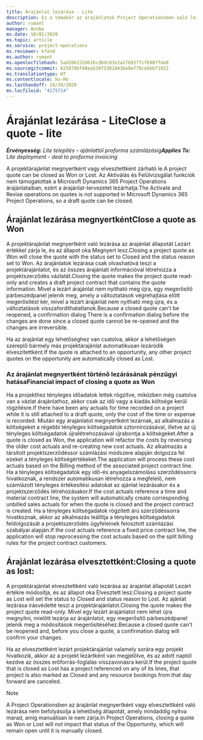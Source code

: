 ```yaml
---
title: Árajánlat lezárása - Lite
description: Ez a témakör az árajánlatok Project Operationsben való lezárásáról nyújt tájékoztatást.
author: rumant
manager: Annbe
ms.date: 10/01/2020
ms.topic: article
ms.service: project-operations
ms.reviewer: kfend
ms.author: rumant
ms.openlocfilehash: 5ad206232d616cdbdc83e2a17b9177cfb98ffda9
ms.sourcegitcommit: 625878bf48ea530f3381843be0e778cebbbf1922
ms.translationtype: HT
ms.contentlocale: hu-HU
ms.lasthandoff: 10/30/2020
ms.locfileid: "4175714"
---
```

# <a name="close-a-quote---lite"></a><span data-ttu-id="6dedc-103">Árajánlat lezárása - Lite</span><span class="sxs-lookup"><span data-stu-id="6dedc-103">Close a quote - lite</span></span>

<span data-ttu-id="6dedc-104">_**Érvényesség:** Lite telepítés – ajánlattól proforma számlázásig_</span><span class="sxs-lookup"><span data-stu-id="6dedc-104">_**Applies To:** Lite deployment - deal to proforma invoicing_</span></span>

<span data-ttu-id="6dedc-105">A projektárajánlat megnyertként vagy elvesztettként zárható le.</span><span class="sxs-lookup"><span data-stu-id="6dedc-105">A project quote can be closed as Won or Lost.</span></span> <span data-ttu-id="6dedc-106">Az Aktiválás és Felülvizsgálat funkciók nem támogatottak a Microsoft Dynamics 365 Project Operations árajánlataiban, ezért a árajánlat-tervezetet lezárhatja.</span><span class="sxs-lookup"><span data-stu-id="6dedc-106">The Activate and Revise operations on quotes is not supported in Microsoft Dynamics 365 Project Operations, so a draft quote can be closed.</span></span>

## <a name="close-a-quote-as-won"></a><span data-ttu-id="6dedc-107">Árajánlat lezárása megnyertként</span><span class="sxs-lookup"><span data-stu-id="6dedc-107">Close a quote as Won</span></span>

<span data-ttu-id="6dedc-108">A projektárajánlat megnyertként való lezárása az árajánlat állapotát Lezárt értékkel zárja le, és az állapot oka Megnyert lesz.</span><span class="sxs-lookup"><span data-stu-id="6dedc-108">Closing a project quote as Won will close the quote with the status set to Closed and the status reason set to Won.</span></span> <span data-ttu-id="6dedc-109">Az árajánlatok lezárása csak olvashatóvá teszi a projektárajánlatot, és az összes árajánlati információval létrehozza a projektszerződés vázlatát.</span><span class="sxs-lookup"><span data-stu-id="6dedc-109">Closing the quote makes the project quote read-only and creates a draft project contract that contains the quote information.</span></span> <span data-ttu-id="6dedc-110">Mivel a lezárt árajánlat nem nyitható meg újra, egy megerősítő párbeszédpanel jelenik meg, amely a változtatások végrehajtása előtt megerősítést kér, mivel a lezárt árajánlat nem nyitható meg újra, és a változtatások visszafordíthatatlanok.</span><span class="sxs-lookup"><span data-stu-id="6dedc-110">Because a closed quote can't be reopened, a confirmation dialog There is a confirmation dialog before the changes are done since a closed quote cannot be re-opened and the changes are irreversible.</span></span>

<span data-ttu-id="6dedc-111">Ha az árajánlat egy lehetőséghez van csatolva, akkor a lehetőségen szereplő bármely más projektárajánlat automatikusan lezáródik elveszítettként.</span><span class="sxs-lookup"><span data-stu-id="6dedc-111">If the quote is attached to an opportunity, any other project quotes on the opportunity are automatically closed as Lost.</span></span>

### <a name="financial-impact-of-closing-a-quote-as-won"></a><span data-ttu-id="6dedc-112">Az árajánlat megnyertként történő lezárásának pénzügyi hatása</span><span class="sxs-lookup"><span data-stu-id="6dedc-112">Financial impact of closing a quote as Won</span></span>

<span data-ttu-id="6dedc-113">Ha a projekthez tényleges időadatok lettek rögzítve, miközben még csatolva van a vázlat árajánlathoz, akkor csak az idő vagy a kiadás költsége kerül rögzítésre.</span><span class="sxs-lookup"><span data-stu-id="6dedc-113">If there have been any actuals for time recorded on a project while it is still attached to a draft quote, only the cost of the time or expense is recorded.</span></span> <span data-ttu-id="6dedc-114">Miután egy árajánlatot megnyertként lezárnak, az alkalmazás a költségeket a régebbi tényleges költségadatok sztornírozásával, illetve az új tényleges költségadatok újralétrehozásával újrabontja a költségeket.</span><span class="sxs-lookup"><span data-stu-id="6dedc-114">After a quote is closed as Won, the application will refactor the costs by reversing the older cost actuals and re-creating new cost actuals.</span></span> <span data-ttu-id="6dedc-115">Az alkalmazás a társított projektszerződéssor számlázási módszere alapján dolgozza fel ezeket a tényleges költségértékeket.</span><span class="sxs-lookup"><span data-stu-id="6dedc-115">The application will process these cost actuals based on the Billing method of the associated project contract line.</span></span> <span data-ttu-id="6dedc-116">Ha a tényleges költségadatok egy idő-és anyagelszámolású szerződéssorra hivatkoznak, a rendszer automatikusan létrehozza a megfelelő, nem számlázott tényleges értékesítési adatokat az ajánlat lezárásakor és a projektszerződés létrehozásakor.</span><span class="sxs-lookup"><span data-stu-id="6dedc-116">If the cost actuals reference a time and material contract line, the system will automatically create corresponding unbilled sales actuals for when the quote is closed and the project contract is created.</span></span> <span data-ttu-id="6dedc-117">Ha a tényleges költségadatok rögzített árú szerződéssorra hivatkoznak, akkor az alkalmazás leállítja a tényleges költségadatok feldolgozását a projektszerződés ügyfeleinek felosztott számlázási szabályai alapján.</span><span class="sxs-lookup"><span data-stu-id="6dedc-117">If the cost actuals reference a fixed price contract line, the application will stop reprocessing the cost actuals based on the split billing rules for the project contract customers.</span></span>

## <a name="closing-a-quote-as-lost"></a><span data-ttu-id="6dedc-118">Árajánlat lezárása elvesztettként:</span><span class="sxs-lookup"><span data-stu-id="6dedc-118">Closing a quote as lost:</span></span>

<span data-ttu-id="6dedc-119">A projektárajánlat elvesztettként való lezárása az árajánlat állapotát Lezárt értékre módosítja, és az állapot oka Elvesztett lesz.</span><span class="sxs-lookup"><span data-stu-id="6dedc-119">Closing a project quote as Lost will set the status to Closed and status reason to Lost.</span></span> <span data-ttu-id="6dedc-120">Az ajánlat lezárása írásvédetté teszi a projektárajánlatot.</span><span class="sxs-lookup"><span data-stu-id="6dedc-120">Closing the quote makes the project quote read-only.</span></span> <span data-ttu-id="6dedc-121">Mivel egy lezárt árajánlatot nem lehet újra megnyitni, mielőtt lezárja az árajánlatot, egy megerősítő párbeszédpanel jelenik meg a módosítások megerősítéséhez.</span><span class="sxs-lookup"><span data-stu-id="6dedc-121">Because a closed quote can't be reopened and, before you close a quote, a confirmation dialog will confirm your changes.</span></span>

<span data-ttu-id="6dedc-122">Ha az elvesztettként lezárt projektárajánlat valamely sorára egy projekt hivatkozik, akkor az a projekt lezártként van megjelölve, és az adott naptól kezdve az összes erőforrás-foglalás visszavonásra kerül.</span><span class="sxs-lookup"><span data-stu-id="6dedc-122">If the project quote that is closed as Lost has a project referenced on any of its lines, that project is also marked as Closed and any resource bookings from that day forward are canceled.</span></span>

> [!NOTE]
> <span data-ttu-id="6dedc-123">A Project Operationsben az árajánlat megnyertként vagy elvesztettként való lezárása nem befolyásolja a lehetőség állapotát, amely mindaddig nyitva marad, amíg manuálisan le nem zárja.</span><span class="sxs-lookup"><span data-stu-id="6dedc-123">In Project Operations, closing a quote as Won or Lost will not impact that status of the Opportunity, which will remain open until it is manually closed.</span></span>
